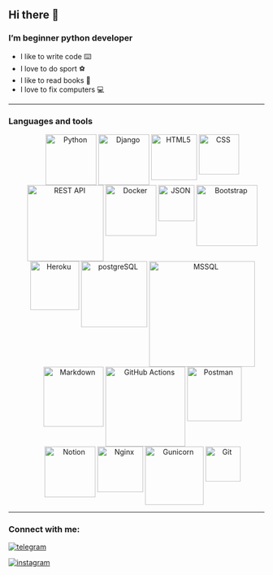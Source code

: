 ## Hi there 👋
### I’m beginner python developer
- I like to write code :keyboard:
- I love to do sport 	:soccer:
- I like to read books :open_book:
- I love to fix computers :computer:
-- -
### Languages and tools

<!--![Python](https://img.shields.io/badge/-python-9cf)-->
</h3>
<ul align="center">
  <img
    align="top"
    alt="Python"
    width="100px"
    src="https://img.shields.io/badge/Python-3776AB?style=for-the-badge&logo=python&logoColor=white"
  />  
  <img
    align="top"
    alt="Django"
    width="100px"
    src="https://img.shields.io/badge/Django-092E20?style=for-the-badge&logo=django&logoColor=white" 
  />
  <img
    align="top"
    alt="HTML5"
    width="90px"
    src="https://img.shields.io/badge/HTML5-E34F26?style=for-the-badge&logo=html5&logoColor=white"
  >
  <img
    align="top"
    alt="CSS"
    width="79px"
    src="https://img.shields.io/badge/CSS3-1572B6?style=for-the-badge&logo=css3&logoColor=white"
  />
  <img
    align="top"
    alt="REST API"
    width="150px"
    src="https://img.shields.io/badge/DJANGO-REST-ff1709?style=for-the-badge&logo=django&logoColor=white&color=ff1709&labelColor=gray"
  />
  <img
    align="top"
    alt="Docker"
    width="100px"
    src="https://img.shields.io/badge/docker-%230db7ed.svg?style=for-the-badge&logo=docker&logoColor=white"
  >
  <img
    align="top"
    alt="JSON"
    width="71px"
    src="https://img.shields.io/badge/JWT-black?style=for-the-badge&logo=JSON%20web%20tokens"
  >  
  <img
    align="top"
    alt="Bootstrap"
    width="120px"
    src="https://img.shields.io/badge/Bootstrap-563D7C?style=for-the-badge&logo=bootstrap&logoColor=white"
  />    
  <img
    align="top"
    alt="Heroku"
    width="96px"
    src="https://img.shields.io/badge/Heroku-430098?style=for-the-badge&logo=heroku&logoColor=white"
  > 
  <img
    align="top"
    alt="postgreSQL"
    width="130px"
    src="https://img.shields.io/badge/PostgreSQL-316192?style=for-the-badge&logo=postgresql&logoColor=white"
  >
  <img
    align="top"
    alt="MSSQL"
    width="208px"
    src="https://img.shields.io/badge/Microsoft_SQL_Server-CC2927?style=for-the-badge&logo=microsoft-sql-server&logoColor=white"
  >
  <img
    align="top"
    alt="Markdown"
    width="118px"
    src="https://img.shields.io/badge/Markdown-000000?style=for-the-badge&logo=markdown&logoColor=white" 
  >
  <img
    align="top"
    alt="GitHub Actions"
    width="157px"
    src="https://img.shields.io/badge/github%20actions-%232671E5.svg?style=for-the-badge&logo=githubactions&logoColor=white" 
  >
<img
    align="top"
    alt="Postman"
    width="107px"
    src="https://img.shields.io/badge/Postman-FF6C37?style=for-the-badge&logo=postman&logoColor=white" 
  >
<img
    align="top"
    alt="Notion"
    width="100px"
    src="https://img.shields.io/badge/Notion-%23000000.svg?style=for-the-badge&logo=notion&logoColor=white" 
  >
<img
    align="top"
    alt="Nginx"
    width="90px"
    src="https://img.shields.io/badge/nginx-%23009639.svg?style=for-the-badge&logo=nginx&logoColor=white" 
  >
<img
    align="top"
    alt="Gunicorn"
    width="115px"
    src="https://img.shields.io/badge/gunicorn-%298729.svg?style=for-the-badge&logo=gunicorn&logoColor=white" 
  >
<img
    align="top"
    alt="Git"
    width="69px"
    src="https://img.shields.io/badge/git-%23F05033.svg?style=for-the-badge&logo=git&logoColor=white" 
  >
</ul>  
<hr>


<!--
**margoloko/margoloko** is a ✨ _special_ ✨ repository because its `README.md` (this file) appears on your GitHub profile.

Here are some ideas to get you started:

- 🔭 I’m currently working on ...
- 🌱 I’m currently learning ...
- 👯 I’m looking to collaborate on ...
- 🤔 I’m looking for help with ...
- 💬 Ask me about ...
- 📫 How to reach me: ...
- 😄 Pronouns: ...
- ⚡ Fun fact: ...
-->

### Connect with me:
[![telegram](https://img.shields.io/badge/Telegram-2CA5E0?style=for-the-badge&logo=telegram&logoColor=white)](https://t.me/margoloko)

[![instagram](https://img.shields.io/badge/Instagram-E4405F?style=for-the-badge&logo=instagram&logoColor=white)](https://www.instagram.com/margoloko1)

